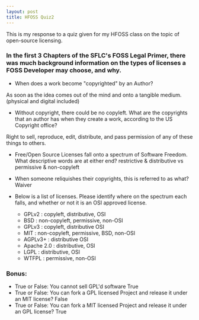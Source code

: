 ```yaml
---
layout: post
title: HFOSS Quiz2
---
```


This is my response to a quiz given for my HFOSS class on the topic of open-source licensing.

### In the first 3 Chapters of the SFLC's FOSS Legal Primer, there was much background information on the types of licenses a FOSS Developer may choose, and why.
 
 - When does a work become "copyrighted" by an Author?
 
 As soon as the idea comes out of the mind and onto a tangible medium. (physical and digital included)

 - Without copyright, there could be no copyleft. What are the copyrights that an author has when they create a work, according to the US Copyright office?

 Right to sell, reproduce, edit, distribute, and pass permission of any of these things to others.
 
 - Free/Open Source Licenses fall onto a spectrum of Software Freedom. What descriptive words are at either end?
 restrictive & distributive vs permissive & non-copyleft
 
 
 - When someone reliquishes their copyrights, this is referred to as what?
 Waiver
 
 - Below is a list of licenses. Please identify where on the spectrum each falls, and whether or not it is an OSI approved license.

   - GPLv2 : copyleft, distributive, OSI
   - BSD : non-copyleft, permissive, non-OSI
   - GPLv3 : copyleft, distributive OSI
   - MIT : non-copyleft, permissive, BSD, non-OSI
   - AGPLv3+ : distributive OSI
   - Apache 2.0 : distributive, OSI
   - LGPL : distributive, OSI
   - WTFPL : permissive, non-OSI


### Bonus:

 - True or False: You cannot sell GPL'd software
	True
 - True or False: You can fork a GPL licensed Project and release it under an MIT license?
	False
 - True or False: You can fork a MIT licensed Project and release it under an GPL license?
	True